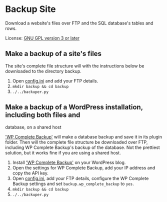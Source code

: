 # Backup Site

Download a website's files over FTP and the SQL database's tables and rows.

License: [GNU GPL version 3 or later](LICENSE)

## Make a backup of a site's files

The site's complete file structure will with the instructions below be
downloaded to the directory backup.

1. Open [config.ini](config.ini) and add your FTP details.
2. `mkdir backup && cd backup`
3. `./../backuper.py`

## Make a backup of a WordPress installation, including both files and
database, on a shared host

['WP Complete Backup'](http://wordpress.org/plugins/wp-complete-backup/) will
make a database backup and save it in its plugin folder. Then will the complete
file structure be downloaded over FTP, including WP Complete Backup's backup of
the database. Not the prettiest solution, but it works fine if you are using a
shared host.

1. Install ['WP Complete
   Backup'](http://wordpress.org/plugins/wp-complete-backup/) on your WordPress
blog.
2. Open the settings for WP Complete Backup, add your IP address and copy the
   API key.
3. Open [config.ini](config.ini), add your FTP details, configure the WP
   Complete Backup settings and set `backup.wp_complete_backup` to `yes`.
4. `mkdir backup && cd backup`
5. `./../backuper.py`

